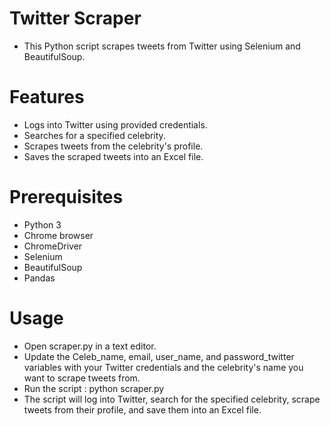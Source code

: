 # Twitter Scraper
- This Python script scrapes tweets from Twitter using Selenium and BeautifulSoup.

# Features
- Logs into Twitter using provided credentials.
- Searches for a specified celebrity.
- Scrapes tweets from the celebrity's profile.
- Saves the scraped tweets into an Excel file.
# Prerequisites
- Python 3
- Chrome browser
- ChromeDriver
- Selenium
- BeautifulSoup
- Pandas

# Usage
- Open scraper.py in a text editor.
- Update the Celeb_name, email, user_name, and password_twitter variables with your Twitter credentials and the celebrity's name you want to scrape tweets from.
- Run the script : python scraper.py
- The script will log into Twitter, search for the specified celebrity, scrape tweets from their profile, and save them into an Excel file.
